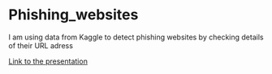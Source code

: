 # Phishing_websites

I am using data from Kaggle to detect phishing websites by checking details of their URL adress

[Link to the presentation](https://docs.google.com/presentation/d/1qj7mUsx29vJ1GiTqwan33Q4G2rfAo4F-offiD-xVrsY/edit?usp=sharing)
